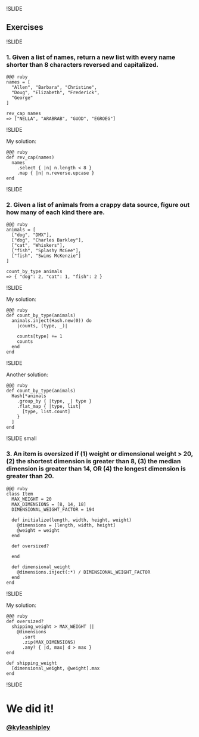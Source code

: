 !SLIDE

## Exercises

!SLIDE

### 1. Given a list of names, return a new list with every name shorter than 8 characters reversed and capitalized.

    @@@ ruby
    names = [
      "Allen", "Barbara", "Christine",
      "Doug", "Elizabeth", "Frederick",
      "George"
    ]

    rev_cap names
    => ["NELLA", "ARABRAB", "GUOD", "EGROEG"]

!SLIDE

My solution:

    @@@ ruby
    def rev_cap(names)
      names
        .select { |n| n.length < 8 }
        .map { |n| n.reverse.upcase }
    end

!SLIDE

### 2. Given a list of animals from a crappy data source, figure out how many of each kind there are.

    @@@ ruby
    animals = [
      ["dog", "DMX"],
      ["dog", "Charles Barkley"],
      ["cat", "Whiskers"],
      ["fish", "Splashy McGee"],
      ["fish", "Swims McKenzie"]
    ]

    count_by_type animals
    => { "dog": 2, "cat": 1, "fish": 2 }

!SLIDE

My solution:

    @@@ ruby
    def count_by_type(animals)
      animals.inject(Hash.new(0)) do
        |counts, (type, _)|

        counts[type] += 1
        counts
      end
    end

!SLIDE

Another solution:

    @@@ ruby
    def count_by_type(animals)
      Hash[*animals
        .group_by { |type, _| type }
        .flat_map { |type, list|
          [type, list.count]
        }
      ]
    end

!SLIDE small

### 3. An item is oversized if (1) weight or dimensional weight > 20, (2) the shortest dimension is greater than 8, (3) the median dimension is greater than 14, OR (4) the longest dimension is greater than 20.

    @@@ ruby
    class Item
      MAX_WEIGHT = 20
      MAX_DIMENSIONS = [8, 14, 18]
      DIMENSIONAL_WEIGHT_FACTOR = 194

      def initialize(length, width, height, weight)
        @dimensions = [length, width, height]
        @weight = weight
      end

      def oversized?

      end

      def dimensional_weight
        @dimensions.inject(:*) / DIMENSIONAL_WEIGHT_FACTOR
      end
    end

!SLIDE

My solution:

    @@@ ruby
    def oversized?
      shipping_weight > MAX_WEIGHT ||
        @dimensions
          .sort
          .zip(MAX_DIMENSIONS)
          .any? { |d, max| d > max }
    end

    def shipping_weight
      [dimensional_weight, @weight].max
    end

!SLIDE

# We did it!

### <a class="twitter" href="https://twitter.com/kyleashipley">@kyleashipley</a>
